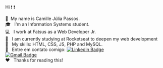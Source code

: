 
Hi :exclamation: :exclamation:

:wave:  &nbsp;My name is Camille Júlia Passos. <br>
:mortar_board:  &nbsp; I'm an Information Systems student. <br>
:computer:  &nbsp; I work at Fatsus as a Web Developer Jr. <br>
:rocket: &nbsp; I am currently studying at Rocketseat to deepen my web development <br> 
:dart: &nbsp; My skills: HTML, CSS, JS, PHP and MySQL. <br>
:email: &nbsp; Entre em contato comigo: [![Linkedin Badge](https://img.shields.io/badge/-CamilleOliveira-blue?style=flat-square&logo=Linkedin&logoColor=white&link=https://www.linkedin.com/in/tgmarinho/)](https://www.linkedin.com/in/camille-oliveira-055433198/)  <br>
[![Gmail Badge](https://img.shields.io/badge/-camillespaos@gmail.com-c14438?style=flat-square&logo=Gmail&logoColor=white&link=mailto:camillespaos@gmail.com.com)](mailto:camillespaos@gmail.com)
<br>
:heart: &nbsp; Thanks for reading this! <br>
